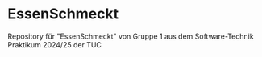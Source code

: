# EssenSchmeckt
Repository für "EssenSchmeckt" von Gruppe 1 aus dem Software-Technik Praktikum 2024/25 der TUC
